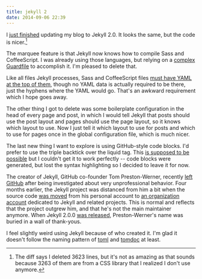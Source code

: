```yaml
---
title: jekyll 2
date: 2014-09-06 22:39
---
```


I [just finished](https://github.com/maxjacobson/maxjacobson.github.io/pull/19) updating my blog to Jekyll 2.0. It looks the same, but the code is nicer.[^qualifier]

[^qualifier]: The diff says I deleted 3623 lines, but it's not as amazing as that sounds because 3263 of them are from a CSS library that I realized I don't use anymore.

The marquee feature is that Jekyll now knows how to compile Sass and CoffeeScript. I was already using those languages, but relying on a [complex Guardfile](https://github.com/maxjacobson/maxjacobson.github.io/blob/ad915235d6875074d435f2609b562cb7252b9fab/Guardfile) to accomplish it. I'm pleased to delete that.

Like all files Jekyll processes, Sass and CoffeeScript files [must have YAML at the top of them](http://jekyllrb.com/docs/assets/), though no YAML data is actually required to be there, just the hyphens where the YAML would go. That's an awkward requirement which I hope goes away.

The other thing I got to delete was some boilerplate configuration in the head of every page and post, in which I would tell Jekyll that posts should use the post layout and pages should use the page layout, so it knows which layout to use. Now I just tell it which layout to use for posts and which to use for pages once in the global configuration file, which is much nicer.

The last new thing I want to explore is using GitHub-style code blocks. I'd prefer to use the triple backtick over the liquid tag. This [is supposed to be possible](http://jekyllrb.com/docs/configuration/#markdown-options) but I couldn't get it to work perfectly -- code blocks were generated, but lost the syntax highlighting so I decided to leave it for now.

The creator of Jekyll, GitHub co-founder Tom Preston-Werner, recently [left GitHub](http://bits.blogs.nytimes.com/2014/04/21/github-founder-resigns-after-investigation/) after being investigated about very unprofessional behavior. Four months earlier, the Jekyll project was distanced from him a bit when the source code [was moved](https://github.com/jekyll/jekyll/pull/1817) from his personal account to [an organization account](https://github.com/jekyll) dedicated to Jekyll and related projects. This is normal and reflects that the project outgrew him, and that he's not the main maintainer anymore. When Jekyll 2.0.0 [was released](http://jekyllrb.com/news/2014/05/06/jekyll-turns-2-0-0/), Preston-Werner's name was buried in a wall of thank-yous.

I feel slightly weird using Jekyll because of who created it. I'm glad it doesn't follow the naming pattern of [toml](https://github.com/toml-lang/toml) and [tomdoc](http://tomdoc.org/) at least.

